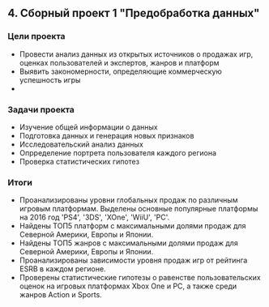 ## 4. Сборный проект 1 "Предобработка данных"

### Цели проекта

- Провести анализ данных из открытых источников о продажах игр, оценках пользователей и экспертов, жанров и платформ
- Выявить закономерности, определяющие коммерческую успешность игры
- 
### Задачи проекта

- Изучение общей информации о данных
- Подготовка данных и генерация новых признаков
- Исследовательский анализ данных
- Опрределение портрета пользователя каждого региона
- Проверка статистических гипотез

### Итоги

- Проанализированы уровни глобальных продаж по различным игровым платформам. Выделены основные популярные платформы на 2016 год 'PS4', '3DS', 'XOne', 'WiiU', 'PC'.
- Найдены ТОП5 платформ с максимальными долями продаж для Северной Америки, Европы и Японии.
- Найдены ТОП5 жанров с максимальными долями продаж для Северной Америки, Европы и Японии.
- Проанализированы зависимости уровня продаж игр от рейтинга ESRB в каждом регионе.
- Проверены статистические гипотезы о равенстве пользовательских оценок на игровых платформах Xbox One и PC, а также среди жанров Action и Sports.
